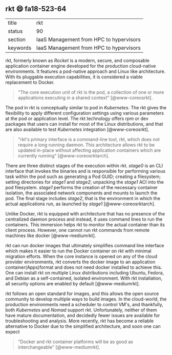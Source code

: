 ## rkt :smile: fa18-523-64

|          |                                         |
| -------- | --------------------------------------- |
| title    | rkt                                     | 
| status   | 90                                      |
| section  | IaaS Management from HPC to hypervisors |
| keywords | IaaS Management from HPC to hypervisors |

rkt, formerly known as *Rocket* is a modern, secure, and composable 
application container engine developed for the production cloud-native 
environments. It features a pod-native approach and Linux like 
architecture. With its pluggable execution capabilities, it is 
considered a viable replacement to Docker. 
> "The core execution unit of rkt is the pod, a collection of one or 
> more applications executing in a shared context" [@www-coreosrkt]. 

The pod in rkt is conceptually similar to pod in *Kubernetes*.
The rkt gives the flexibility to apply different configuration settings 
using various parameters at the pod or application level.
The rkt technology offers *rpm* or dev packages that users can 
install for most of the Linux distributions, and that are also available 
to test *Kubernetes* integration [@www-coreosrkt].

> "rkt's primary interface is a command-line tool, rkt, 
> which does not require a long running daemon. This architecture allows rkt 
> to be updated in-place without affecting application containers 
> which are currently running" [@www-coreosrktarch].

There are three distinct stages of the execution within rkt. 
*stage0* is an CLI interface that invokes the binaries and is responsible 
for performing various task within the pod such as
generating a Pod GUID; creating  a filesystem; setting directories for 
*stage1* and *stage2*; unpacking the *stage1* ACI into the pod filesystem.
*stage1* performs the creation of the necessary container isolation, the 
associated network components and mounts to launch the pod. The final stage 
includes *stage2*, that is the environment in which the actual applications run, 
as launched by *stage1* [@www-coreosrktarch]. 

Unlike Docker, rkt is equipped with architecture that has no presence of 
the centralized daemon process and instead, it uses command lines to run the 
containers. This immersion helps rkt to monitor the actual container 
than its client process. However, one cannot run 
rkt commands from remote machines like docker [@www-mediumrkt]. 

rkt can run docker images that ultimately simplifies 
command line interface which makes it easier to run the Docker 
container on rkt with minimal migration efforts. When the core instance 
is opened on any of the cloud provider environments, rkt converts the docker 
image to an application container(Apps)format and does not need docker 
installed to achieve this. One can install rkt on multiple Linux distributions 
including Ubuntu, Fedora, and Debian as a self-contained, isolated environment. 
With rkt installation, all security options are enabled by default [@www-mediumrkt].

rkt follows an open standard for images, and this allows the open source 
community to develop multiple ways to build images. In the cloud-world, the 
production environments need a scheduler to control VM's, and thankfully, 
both *Kubernetes* and *Nomad* support rkt. Unfortunately, neither of them  
have mature documentation, and decidedly fewer issues are 
available for troubleshooting and analysis. More recently, rkt has 
become a reliable alternative to Docker due to the simplified 
architecture, and soon one can expect
> "Docker and rkt container platforms will be as good as 
> interchangeable" [@www-mediumrkt]. 


